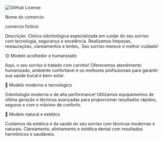 ![GitHub License](https://img.shields.io/github/license/MiguelEstorce/one-page)



Nome do comercio:

comercio fictício

Descrição: 
Clínica odontológica especializada em cuidar do seu sorriso com tecnologia, segurança e excelência. Realizamos limpezas, restaurações, clareamentos e lentes,. Seu sorriso merece o melhor cuidado!

😊 Modelo acolhedor e humanizado

Aqui, o seu sorriso é tratado com carinho! Oferecemos atendimento humanizado, ambiente confortável e os melhores profissionais para garantir sua saúde bucal e bem-estar.

💎 Modelo moderno e tecnológico

Odontologia moderna e de alta performance! Utilizamos equipamentos de última geração e técnicas avançadas para proporcionar resultados rápidos, seguros e com o máximo de conforto.

🌿 Modelo natural e estético

Cuidamos da estética e da saúde do seu sorriso com técnicas modernas e naturais. Clareamento, alinhamento e estética dental com resultados harmônicos e saudáveis.
